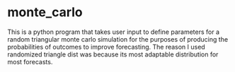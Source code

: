 # monte_carlo
This is a python program that takes user input to define parameters for a random triangular monte carlo simulation for the purposes of producing the probabilities of outcomes to improve forecasting. The reason I used randomized triangle dist was because its most adaptable distribution for most forecasts. 

